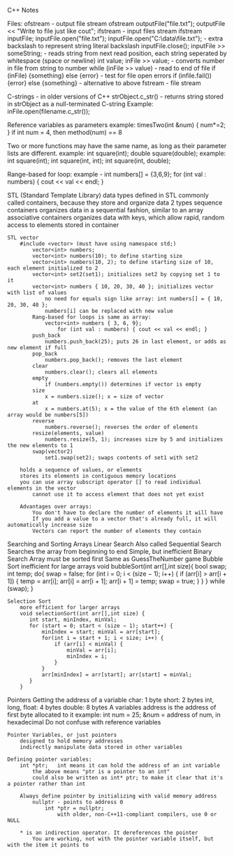 C++ Notes

Files:
	ofstream - output file stream
		ofstream outputFile("file.txt");
		outputFile << "Write to file just like cout";
	ifstream - input files stream
		ifstream inputFile;
			inputFile.open("file.txt");
			inputFile.open("C:\\data\\file.txt"); - extra backslash to represent string literal backslash
			inputFile.close();
			inputFile >> someString; - reads string from next read position, each string seperated by whitespace (space or newline)
			int value; inFile >> value; - converts number in file from string to number
			while (inFile >> value) - read to end of file
			if (inFile) {something} else {error} - test for file open errors
				if (infile.fail()) {error} else {something} - alternative to above
	fstream - file stream

C-strings - in older versions of C++
	strObject.c_str() - returns string stored in strObject as a null-terminated C-string
		Example: inFile.open(filename.c_str());

Reference variables as parameters
	example: timesTwo(int &num) { num*=2; }
		if int num = 4, then method(num) == 8

Two or more functions may have the same name, as long as their parameter lists are different.
	example: int square(int); double square(double);
	example: int square(int); int square(int, int); int square(int, double);

Range-based for loop:
	example - int numbers[] = {3,6,9};
				for (int val : numbers) { cout << val << endl; }

STL (Standard Template Library)
	data types defined in STL commonly called containers, because they store and organize data
		2 types
			sequence containers
				organizes data in a sequential fashion, similar to an array
			associative containers
				organizes data with keys, which allow rapid, random access to elements stored in container

	STL vector
		#include <vector> (must have using namespace std;)
			vector<int> numbers;
			vector<int> numbers(10); to define starting size
			vector<int> numbers(10, 2); to define starting size of 10, each element initialized to 2
			vector<int> set2(set1); initializes set2 by copying set 1 to it
			vector<int> numbers { 10, 20, 30, 40 }; initializes vector with list of values
				no need for equals sign like array: int numbers[] = { 10, 20, 30, 40 };
				numbers[i] can be replaced with new value
			Rang-based for loops is same as array:
				vector<int> numbers { 3, 6, 9};
					for (int val : numbers) { cout << val << endl; }
			push_back
				numbers.push_back(25); puts 26 in last element, or adds as new element if full
			pop_back
				numbers.pop_back(); removes the last element
			clear
				numbers.clear(); clears all elements
			empty
				if (numbers.empty()) determines if vector is empty
			size
				x = numbers.size(); x = size of vector
			at
				x = numbers.at(5); x = the value of the 6th element (an array would be numbers[5])
			reverse
				numbers.reverse(); reverses the order of elements
			resize(elements, value)
				numbers.resize(5, 1); increases size by 5 and initializes the new elements to 1
			swap(vector2)
				set1.swap(set2); swaps contents of set1 with set2

		holds a sequence of values, or elements
		stores its elements in contiguous memory locations
		you can use array subscript operator [] to read individual elements in the vector
			cannot use it to access element that does not yet exist

		Advantages over arrays:
			You don't have to declare the number of elements it will have
			If you add a value to a vector that's already full, it will automatically increase size
			Vectors can report the number of elements they contain

Searching and Sorting Arrays
	Linear Search
		Also called Sequential Search
		Searches the array from beginning to end
		Simple, but inefficient
	Binary Search
		Array must be sorted first
		Same as GuessTheNumber game
	Bubble Sort
		inefficient for large arrays
		void bubbleSort(int arr[],int size){ 
		   bool swap; int temp; 
		   do{ 
		      swap = false; 
		      for (int i = 0; i < (size − 1); i++) { 
		         if (arr[i] > arr[i + 1]) { 
		             temp = arr[i]; arr[i] = arr[i + 1]; arr[i + 1] = temp; swap = true;
		         } 
		      } 
		   } while (swap); 
		}

	Selection Sort
		more efficient for larger arrays
		void selectionSort(int arr[],int size) { 
	       int start, minIndex, minVal; 
	       for (start = 0; start < (size − 1); start++) { 
	           minIndex = start; minVal = arr[start]; 
	           for(int i = start + 1; i < size; i++) { 
	               if (arr[i] < minVal) { 
	                   minVal = arr[i]; 
	                   minIndex = i; 
	               } 
	           } 
	           arr[minIndex] = arr[start]; arr[start] = minVal; 
	       } 
	    } 

Pointers
	Getting the address of a variable
		char: 1 byte
		short: 2 bytes
		int, long, float: 4 bytes
		double: 8 bytes
	A variables address is the address of first byte allocated to it
		example: int num = 25; &num = address of num, in hexadecimal
	Do not confuse with reference variables

	Pointer Variables, or just pointers
		designed to hold memory addresses
		indirectly manipulate data stored in other variables

	Defining pointer variables:
		int *ptr;	int means it can hold the address of an int variable
			the above means "ptr is a pointer to an int"
			could also be written as int* ptr; to make it clear that it's a pointer rather than int

		Always define pointer by initializing with valid memory address
			nullptr - points to address 0
				int *ptr = nullptr;
					with older, non-C++11-compliant compilers, use 0 or NULL

		* is an indirection operator. It dereferences the pointer
			You are working, not with the pointer variable itself, but with the item it points to
